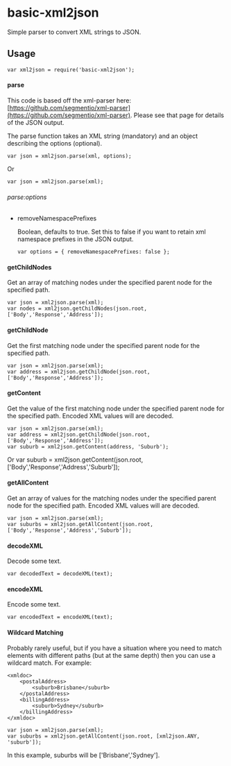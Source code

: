 # basic-xml2json
Simple parser to convert XML strings to JSON.

## Usage
	var xml2json = require('basic-xml2json');
	
#### parse
This code is based off the xml-parser here: [https://github.com/segmentio/xml-parser](https://github.com/segmentio/xml-parser). Please see that page for details of the JSON output.

The parse function takes an XML string (mandatory) and an object describing the options (optional).

	var json = xml2json.parse(xml, options);
	
Or

	var json = xml2json.parse(xml);
	
###### parse:options
*	removeNamespacePrefixes
	
	Boolean, defaults to true. Set this to false if you want to retain xml namespace prefixes in the JSON output.
	
		var options = { removeNamespacePrefixes: false };
		
#### getChildNodes
Get an array of matching nodes under the specified parent node for the specified path.

	var json = xml2json.parse(xml);
	var nodes = xml2json.getChildNodes(json.root, ['Body','Response','Address']);
		
#### getChildNode
Get the first matching node under the specified parent node for the specified path.

	var json = xml2json.parse(xml);
	var address = xml2json.getChildNode(json.root, ['Body','Response','Address']);
		
#### getContent
Get the value of the first matching node under the specified parent node for the specified path. Encoded XML values will are decoded.

	var json = xml2json.parse(xml);
	var address = xml2json.getChildNode(json.root, ['Body','Response','Address']);
	var suburb = xml2json.getContent(address, 'Suburb');

Or
	var suburb = xml2json.getContent(json.root, ['Body','Response','Address','Suburb']);
		
#### getAllContent
Get an array of values for the matching nodes under the specified parent node for the specified path. Encoded XML values will are decoded.

	var json = xml2json.parse(xml);
	var suburbs = xml2json.getAllContent(json.root, ['Body','Response','Address','Suburb']);

#### decodeXML
Decode some text.

	var decodedText = decodeXML(text);
	
#### encodeXML
Encode some text.

	var encodedText = encodeXML(text);
	
#### Wildcard Matching
Probably rarely useful, but if you have a situation where you need to match elements with different paths (but at the same depth) then you can use a wildcard match. For example:

	<xmldoc>
		<postalAddress>
			<suburb>Brisbane</suburb>
		</postalAddress>
		<billingAddress>
			<suburb>Sydney</suburb>
		</billingAddress>
	</xmldoc>
	
	var json = xml2json.parse(xml);
	var suburbs = xml2json.getAllContent(json.root, [xml2json.ANY, 'suburb']);
	
In this example, suburbs will be ['Brisbane','Sydney'].
